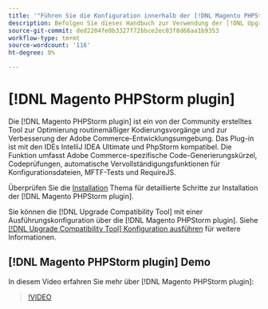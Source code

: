 ```yaml
---
title: '"Führen Sie die Konfiguration innerhalb der [!DNL Magento PHPStorm plugin]"'
description: Befolgen Sie dieses Handbuch zur Verwendung der [!DNL Upgrade Compatibility Tool] innerhalb der [!DNL Magento PHPStorm plugin].
source-git-commit: ded2204fe0b3327f72bbce2ec03f8d66aa1b9353
workflow-type: tm+mt
source-wordcount: '116'
ht-degree: 0%

---
```



# [!DNL Magento PHPStorm plugin]

Die [!DNL Magento PHPStorm plugin] ist ein von der Community erstelltes Tool zur Optimierung routinemäßiger Kodierungsvorgänge und zur Verbesserung der Adobe Commerce-Entwicklungsumgebung. Das Plug-in ist mit den IDEs IntelliJ IDEA Ultimate und PhpStorm kompatibel. Die Funktion umfasst Adobe Commerce-spezifische Code-Generierungskürzel, Codeprüfungen, automatische Vervollständigungsfunktionen für Konfigurationsdateien, MFTF-Tests und RequireJS.

Überprüfen Sie die [Installation](https://devdocs.magento.com/guides/v2.4/ext-best-practices/phpstorm/installation.html) Thema für detaillierte Schritte zur Installation der [!DNL Magento PHPStorm plugin].

Sie können die [!DNL Upgrade Compatibility Tool] mit einer Ausführungskonfiguration über die [!DNL Magento PHPStorm plugin]. Siehe [[!DNL Upgrade Compatibility Tool] Konfiguration ausführen](https://devdocs.magento.com/guides/v2.3/ext-best-practices/phpstorm/uct-run-configuration.html) für weitere Informationen.

## [!DNL Magento PHPStorm plugin] Demo

In diesem Video erfahren Sie mehr über [!DNL Magento PHPStorm plugin]:

>[!VIDEO](https://video.tv.adobe.com/v/340150?quality=12)

